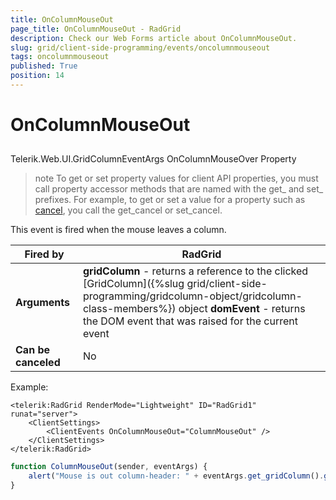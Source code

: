 ```yaml
---
title: OnColumnMouseOut
page_title: OnColumnMouseOut - RadGrid
description: Check our Web Forms article about OnColumnMouseOut.
slug: grid/client-side-programming/events/oncolumnmouseout
tags: oncolumnmouseout
published: True
position: 14
---
```


# OnColumnMouseOut



## 

Telerik.Web.UI.GridColumnEventArgs OnColumnMouseOver Property

>note To get or set property values for client API properties, you must call property accessor methods that are named with the get_ and set_ prefixes. For example, to get or set a value for a property such as [cancel](https://msdn.microsoft.com/en-us/library/bb310859.aspx), you call the get_cancel or set_cancel.
>


This event is fired when the mouse leaves a column.


|  **Fired by**  | RadGrid |
| ------ | ------ |
| **Arguments** | **gridColumn** - returns a reference to the clicked [GridColumn]({%slug grid/client-side-programming/gridcolumn-object/gridcolumn-class-members%}) object **domEvent** - returns the DOM event that was raised for the current event|
| **Can be canceled** |No|

Example:

````ASP.NET
<telerik:RadGrid RenderMode="Lightweight" ID="RadGrid1" runat="server">
    <ClientSettings>
        <ClientEvents OnColumnMouseOut="ColumnMouseOut" />
    </ClientSettings>
</telerik:RadGrid>
````

````JavaScript
function ColumnMouseOut(sender, eventArgs) {
    alert("Mouse is out column-header: " + eventArgs.get_gridColumn().get_element().cellIndex);
}
````


